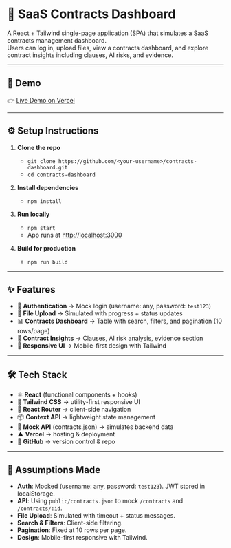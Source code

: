 
# 📄 SaaS Contracts Dashboard

A React + Tailwind single-page application (SPA) that simulates a SaaS contracts management dashboard.  
Users can log in, upload files, view a contracts dashboard, and explore contract insights including clauses, AI risks, and evidence.

---

## 🚀 Demo
👉 [Live Demo on Vercel](https://sass-dashboard-55zn.vercel.app)

---

## ⚙️ Setup Instructions

1. **Clone the repo**
   - `git clone https://github.com/<your-username>/contracts-dashboard.git`
   - `cd contracts-dashboard`

2. **Install dependencies**
   - `npm install`

3. **Run locally**
   - `npm start`
   - App runs at [http://localhost:3000](http://localhost:3000)

4. **Build for production**
   - `npm run build`

---

## ✨ Features
- 🔐 **Authentication** → Mock login (username: any, password: `test123`)
- 📂 **File Upload** → Simulated with progress + status updates
- 📊 **Contracts Dashboard** → Table with search, filters, and pagination (10 rows/page)
- 📝 **Contract Insights** → Clauses, AI risk analysis, evidence section
- 📱 **Responsive UI** → Mobile-first design with Tailwind

---

## 🛠 Tech Stack
- ⚛️ **React** (functional components + hooks)
- 🎨 **Tailwind CSS** → utility-first responsive UI
- 🧭 **React Router** → client-side navigation
- 📦 **Context API** → lightweight state management
- 📑 **Mock API** (contracts.json) → simulates backend data
- ▲ **Vercel** → hosting & deployment
- 🐙 **GitHub** → version control & repo

---

## 📌 Assumptions Made
- **Auth**: Mocked (username: any, password: `test123`). JWT stored in localStorage.
- **API**: Using `public/contracts.json` to mock `/contracts` and `/contracts/:id`.
- **File Upload**: Simulated with timeout + status messages.
- **Search & Filters**: Client-side filtering.
- **Pagination**: Fixed at 10 rows per page.
- **Design**: Mobile-first responsive with Tailwind.

